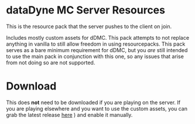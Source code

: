 # dataDyne MC Server Resources
This is the resource pack that the server pushes to the client on join.

Includes mostly custom assets for dDMC. This pack attempts to not replace anything in vanilla to still allow freedom in using resourcepacks. This pack serves as a bare minimum requirement for dDMC, but you *are* still intended to use the main pack in conjunction with this one, so any issues that arise from not doing so are not supported.

# Download
This does **not** need to be downloaded if you are playing on the server. If you are playing elsewhere and you want to use the custom assets, you can grab the latest release [here](https://github.com/Stormystic/server-resources/releases/latest)
) and enable it manually.
